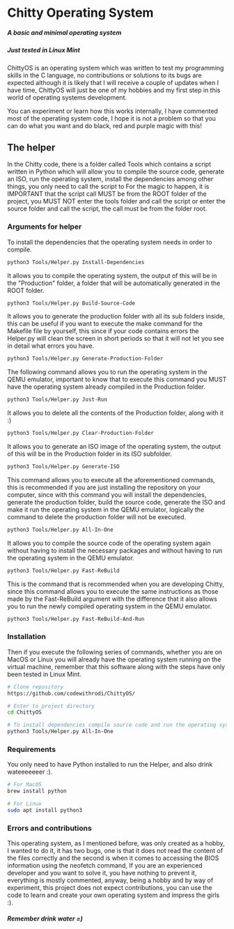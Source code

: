 # Chitty Operating System
##### A basic and minimal operating system
##### Just tested in Linux Mint
ChittyOS is an operating system which was written to test my programming skills in the C language, no contributions or solutions to its bugs are expected although it is likely that I will receive a couple of updates when I have time, ChittyOS will just be one of my hobbies and my first step in this world of operating systems development.

You can experiment or learn how this works internally, I have commented most of the operating system code, I hope it is not a problem so that you can do what you want and do black, red and purple magic with this!

## The helper
In the Chitty code, there is a folder called Tools which contains a script written in Python which will allow you to compile the source code, generate an ISO, run the operating system, install the dependencies among other things, you only need to call the script to For the magic to happen, it is IMPORTANT that the script call MUST be from the ROOT folder of the project, you MUST NOT enter the tools folder and call the script or enter the source folder and call the script, the call must be from the folder root.

### Arguments for helper
To install the dependencies that the operating system needs in order to compile.
```bash
python3 Tools/Helper.py Install-Dependencies
```
It allows you to compile the operating system, the output of this will be in the "Production" folder, a folder that will be automatically generated in the ROOT folder.
```bash
python3 Tools/Helper.py Build-Source-Code
```
It allows you to generate the production folder with all its sub folders inside, this can be useful if you want to execute the make command for the Makefile file by yourself, this since if your code contains errors the Helper.py will clean the screen in short periods so that it will not let you see in detail what errors you have.
```bash
python3 Tools/Helper.py Generate-Production-Folder
```
The following command allows you to run the operating system in the QEMU emulator, important to know that to execute this command you MUST have the operating system already compiled in the Production folder.
```bash
python3 Tools/Helper.py Just-Run
```
It allows you to delete all the contents of the Production folder, along with it :)
```bash
python3 Tools/Helper.py Clear-Production-Folder
```
It allows you to generate an ISO image of the operating system, the output of this will be in the Production folder in its ISO subfolder.
```bash
python3 Tools/Helper.py Generate-ISO
```
This command allows you to execute all the aforementioned commands, this is recommended if you are just installing the repository on your computer, since with this command you will install the dependencies, generate the production folder, build the source code, generate the ISO and make it run the operating system in the QEMU emulator, logically the command to delete the production folder will not be executed.
```bash
python3 Tools/Helper.py All-In-One
```
It allows you to compile the source code of the operating system again without having to install the necessary packages and without having to run the operating system in the QEMU emulator.
```bash
python3 Tools/Helper.py Fast-ReBuild
```
This is the command that is recommended when you are developing Chitty, since this command allows you to execute the same instructions as those made by the Fast-ReBuild argument with the difference that it also allows you to run the newly compiled operating system in the QEMU emulator.
```bash
python3 Tools/Helper.py Fast-ReBuild-And-Run
```

### Installation
Then if you execute the following series of commands, whether you are on MacOS or Linux you will already have the operating system running on the virtual machine, remember that this software along with the steps have only been tested in Linux Mint.
```bash
# Clone repository
https://github.com/codewithrodi/ChittyOS/

# Enter to project directory
cd ChittyOS

# To install dependencies compile source code and run the operating system.
python3 Tools/Helper.py All-In-One
```
### Requirements
You only need to have Python installed to run the Helper, and also drink wateeeeeeer :).

```bash
# For MacOS
brew install python

# For Linux
sudo apt install python3
```
### Errors and contributions
This operating system, as I mentioned before, was only created as a hobby, I wanted to do it, it has two bugs, one is that it does not read the content of the files correctly and the second is when it comes to accessing the BIOS information using the neofetch command, If you are an experienced developer and you want to solve it, you have nothing to prevent it, everything is mostly commented, anyway, being a hobby and by way of experiment, this project does not expect contributions, you can use the code to learn and create your own operating system and impress the girls :).

##### Remember drink water =)
